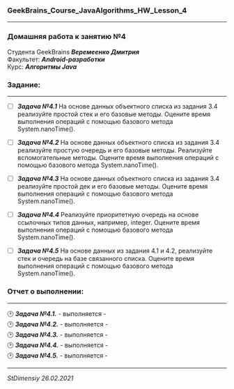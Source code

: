 ### GeekBrains_Course_JavaAlgorithms_HW_Lesson_4
---
### Домашняя работа к занятию №4
Студента GeekBrains ***Веремеенко Дмитрия***    
Факультет: ***Android-разработки***    
Курс: ***Алгоритмы Java***
### Задание:
---
- [ ] ***Задача №4.1***	На основе данных объектного списка из задания 3.4 реализуйте простой стек и его базовые методы.
  Оцените время выполнения операций с помощью базового метода System.nanoTime().
- [ ] ***Задача №4.2***	На основе данных объектного списка из задания 3.4 реализуйте простую очередь и его базовые методы.
  Реализуйте вспомогательные методы.
  Оцените время выполнения операций с помощью базового метода System.nanoTime().
- [ ] ***Задача №4.3***	На основе данных объектного списка из задания 3.4 реализуйте простой дек и его базовые методы.
  Оцените время выполнения операций с помощью базового метода System.nanoTime().
- [ ] ***Задача №4.4***	Реализуйте приоритетную очередь на основе ссылочных типов данных, например, integer.
  Оцените время выполнения операций с помощью базового метода System.nanoTime().    
- [ ] ***Задача №4.5***	На основе данных из задания 4.1 и 4.2, реализуйте стек и очередь на базе связанного списка.
  Оцените время выполнения операций с помощью базового метода System.nanoTime().    
  

### Отчет о выполнении:
---    
:clock2: ***Задача №4.1.*** - выполняется -   
:clock2: ***Задача №4.2.*** - выполняется -   
:clock2: ***Задача №4.3.*** - выполняется -   
:clock2: ***Задача №4.4.*** - выполняется -   
:clock2: ***Задача №4.5.*** - выполняется -                 

      
---   

*StDimensiy 26.02.2021*
